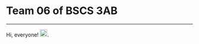 # Team 06 of BSCS 3AB
---------------------------------------------------------------
Hi, everyone! <img src="https://raw.githubusercontent.com/MartinHeinz/MartinHeinz/master/wave.gif" width="20px">.